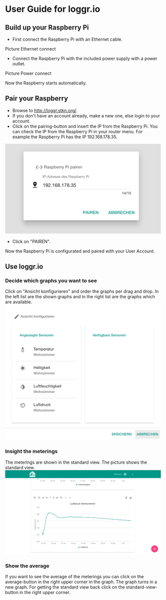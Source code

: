 # User Guide for loggr.io

## Build up your Raspberry Pi

* First connect the Raspberry Pi with an Ethernet cable.

Picture Ethernet connect
* Connect the Raspberry Pi with the included power supply with a power outlet.

Picture Power connect

Now the Raspberry starts automatically.

## Pair your Raspberry

* Browse to http://loggr.stkn.org/.
* If you don't have an account already, make a new one, else login to your account.
*  Click on the pairing-button and insert the IP from the Raspberry Pi. You can check the IP from the Raspberry Pi in your router menu. For example the Raspberry Pi has the IP 192.168.178.35.

![ip](../images/ip.png)

* Click on "PAIREN".

Now the Raspberry Pi is configurated and paired with your User Account.

## Use loggr.io

### Decide which graphs you want to see

Click on "Ansicht konfigurieren" and order the graphs per drag and drop. In the left list are the shown graphs and in the right list are the graphs which are available.
![lists](../images/lists2.png)

### Insight the meterings

The meterings are shown in the standard view. The picture shows the standard view.
![graphs](../images/graphs.png)

### Show the average

If you want to see the average of the meterings you can click on the average-button in the right upper corner in the graph. The graph turns in a new graph. For getting the standard view back click on the standard-view-button in the right upper corner.
